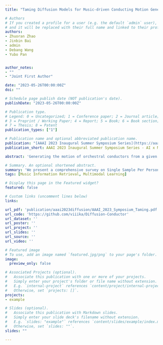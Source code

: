 ```yaml
---
title: "Taming Diffusion Models for Music-driven Conducting Motion Generation"

# Authors
# If you created a profile for a user (e.g. the default `admin` user), write the username (folder name) here 
# and it will be replaced with their full name and linked to their profile.
authors:
- Zhuoran Zhao
- Jinbin Bai
- admin
- Debang Wang
- Yubo Pan


author_notes:
- ""
- "Joint First Author"

date: "2023-05-26T00:00:00Z"
doi: ""

# Schedule page publish date (NOT publication's date).
publishDate: "2023-05-26T00:00:00Z"

# Publication type.
# Legend: 0 = Uncategorized; 1 = Conference paper; 2 = Journal article;
# 3 = Preprint / Working Paper; 4 = Report; 5 = Book; 6 = Book section;
# 7 = Thesis; 8 = Patent
publication_types: ["1"]

# Publication name and optional abbreviated publication name.
publication: "[AAAI 2023 Inaugural Summer Symposium Series](https://aaai.org/conference/summer-symposia/summer-series-2023/) - [AI x Metaverse](https://sites.google.com/view/aaai23-ai-x-metaverse/home)"
publication_short: AAAI 2023 Inaugural Summer Symposium Series - AI x Metaverse

abstract: 'Generating the motion of orchestral conductors from a given piece of symphony music is a challenging task since it requires a model to learn semantic music features and capture the underlying distribution of real conducting motion. Prior works have applied Generative Adversarial Networks (GAN) to this task, but the promising diffusion model, which recently showed its advantages in terms of both training stability and output quality, has not been exploited in this context. This paper presents Diffusion-Conductor , a novel DDIM-based approach for music-driven conducting motion generation, which integrates the diffusion model to a two-stage learning framework. We further propose a random masking strategy to improve the feature robustness, and use a pair of geometric loss functions to impose additional regularizations and increase motion diversity. We also design several novel metrics, including Frechet Gesture Distance (FGD) and Beat Consistency Score (BC) for a more comprehensive evaluation of the generated motion. Experimental results demonstrate the advantages of our model.'

# Summary. An optional shortened abstract.
summary: 'We present a comprehensive survey on Single Sample Per Person (SSPP) Face Recognition. [[DOI]](https://doi.org/10.1007/s10462-022-10240-2)'
tags: [Music Information Retrieval, Multimodal Learning]

# Display this page in the Featured widget?
featured: false

# Custom links (uncomment lines below)
links:

url_pdf: 'publication/aaai2023diffusion/AAAI_2023_Symposium_Taming.pdf'
url_code: 'https://github.com/viiika/Diffusion-Conductor'
url_dataset: ''
url_poster: ''
url_project: ''
url_slides: ''
url_source: ''
url_video: ''

# Featured image
# To use, add an image named `featured.jpg/png` to your page's folder. 
image:
  preview_only: false

# Associated Projects (optional).
#   Associate this publication with one or more of your projects.
#   Simply enter your project's folder or file name without extension.
#   E.g. `internal-project` references `content/project/internal-project/index.md`.
#   Otherwise, set `projects: []`.
projects:
- example

# Slides (optional).
#   Associate this publication with Markdown slides.
#   Simply enter your slide deck's filename without extension.
#   E.g. `slides: "example"` references `content/slides/example/index.md`.
#   Otherwise, set `slides: ""`.
slides: ""

---
```


